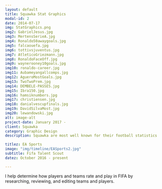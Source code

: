 ```yaml
---
layout: default
title: Squawka Stat Graphics
modal-id: 2
date: 2014-07-17
img: StatGraphics.png
img2: GabrielJesus.jpg
img3: MertensSerieA.jpg
img4: Ronaldo50awaygoals.jpg
img5: falcaouefa.jpg
img6: tottivsjuventus.jpg
img7: AtleticoGriezmann.jpg
img8: RonaldoFaceOff.jpg
img9: waynerooney10goals.jpg
img10: ronaldo-career.jpg
img11: Aubameyangallcomps.jpg
img12: AgueroMostGoals.jpg
img13: TwoTwoPrem.jpg
img14: DEMBELE-PASSES.jpg
img15: Ibra150.jpg
img16: hamsiknumbers.jpg
img17: christiensen.jpg
img18: danialvescupfinals.jpg
img19: DavidSilvaMost.jpg
img20: lewandowski.jpg
alt: image-alt
project-date: January 2017 -
client: Squawka
category: Graphic Design
description: Squawka are most well known for their football statistics and one of the most important things is to create visualisations and graphics of these stats that both looked good and portray the statistic. These graphics can range from a player's season by numbers to an interesting stat or milestone that a specific player has acomplished.

titlez: EA Sports
image: "img/timeline/EASports2.jpg"
subtitle: Fifa Talent Scout
datez: October 2016 - present

---
```

I help determine how players and teams rate and play in FIFA by researching, reviewing, and editing teams and players.
